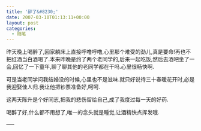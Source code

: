 ```yaml
---
title: '醉了&#8230;'
date: 2007-03-10T01:13:11+00:00
layout: post
categories:
  - 随笔
---
```

昨天晚上喝醉了,回家躺床上直接呼噜呼噜,心里那个难受的劲儿,真是要命!再也不把红酒当白酒喝了.本来昨晚是约了两个老同学的,后来一起吃饭,然后去酒吧坐了一会,回忆了一下童年,聊了聊其他的老同学都在干吗.心里很畅快啊.

可是当老同学问我结婚没的时候,心里也不是滋味.就只好说待三十春暖花开时,必是我迎娶佳人归.我让他把钞票准备好,呵呵.

这两天陈升是个好同志,把我的悲伤留给自己,成了我度过每一天的好药.

喝醉了好,什么都不用想了,唯一的念头就是睡觉,让酒精快点挥发哦.

—–